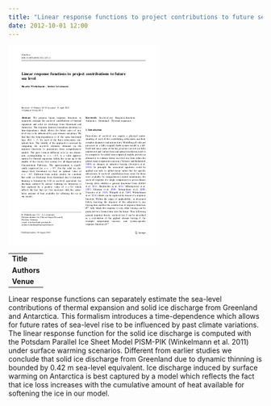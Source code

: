 ```yaml
---
title: "Linear response functions to project contributions to future sea level"
date: 2012-10-01 12:00
---
```


![](/img/applications/winkelmannlevermann2012.png)


||
|-
| **Title** | [Linear response functions to project contributions to future sea level](http://dx.doi.org/10.1007/s00382-012-1471-4) |
| **Authors** | [Ricarda Winkelmann](http://www.pik-potsdam.de/~ricardaw/) and A. Levermann |
| **Venue** |  [Climate Dynamics](http://www.springerlink.com/content/0930-7575/)  |

Linear response functions can separately estimate the sea-level contributions of thermal expansion and solid ice discharge from Greenland and Antarctica. This formalism introduces a time-dependence which allows for future rates of sea-level rise to be influenced by past climate variations. The linear response function for the solid ice discharge is computed with the Potsdam Parallel Ice Sheet Model PISM-PIK (Winkelmann et al. 2011) under surface warming scenarios. Different from earlier studies we conclude that solid ice discharge from Greenland due to dynamic thinning is bounded by 0.42 m sea-level equivalent. Ice discharge induced by surface warming on Antarctica is best captured by a model which reflects the fact that ice loss increases with the cumulative amount of heat available for softening the ice in our model.

